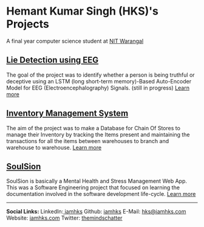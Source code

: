 # Hemant Kumar Singh (HKS)'s Projects
A final year computer science student at [NIT Warangal](https://www.nitw.ac.in/)

## [Lie Detection using EEG](https://iamhks.com/Lie-Detection-using-EEG/)
The goal of the project was to identify whether a person is being truthful or deceptive using an LSTM (long short-term memory)-Based Auto-Encoder Model for EEG (Electroencephalography) Signals. (still in progress) [Learn more](https://iamhks.com/Lie-Detection-using-EEG/)

## [Inventory Management System](https://iamhks.com/Inventory-Management-System)
The aim of the project was to make a Database for Chain Of Stores to manage their Inventory by tracking the Items present and maintaining the transactions for all the items between warehouses to branch and warehouse to warehouse. [Learn more](https://iamhks.com/Inventory-Management-System)

## [SoulSion](https://team-millennials.github.io/)
SoulSion is basically a Mental Health and Stress Management Web App. This was a Software Engineering project that focused on learning the documentation involved in the software development life-cycle. [Learn more](https://team-millennials.github.io/)

<hr />
<b>Social Links:</b> 
        LinkedIn:<a href="https://www.linkedin.com/in/iamhks"> iamhks</a>   Github: <a href="https://github.com/iamhks">iamhks</a>
        E-Mail: <a href="mailto:hks@iamhks.com">hks@iamhks.com</a>
        Website: <a href="https://iamhks.com">iamhks.com</a>
        Twitter: <a href="https://twitter.com/themindschatter">themindschatter</a>
